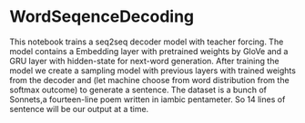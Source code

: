 # WordSeqenceDecoding
This notebook trains a seq2seq decoder model with teacher forcing. The model contains a Embedding layer with pretrained weights by GloVe and a GRU layer with hidden-state for next-word generation. After training the model we create a sampling model with previous layers with trained weights from the decoder and (let machine choose from word distribution from the softmax outcome) to generate a sentence.
The dataset is a bunch of Sonnets,a fourteen-line poem written in iambic pentameter. So 14 lines of sentence will be our output at a time.
